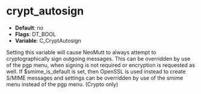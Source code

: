# crypt_autosign

- **Default**: no
- **Flags**: DT_BOOL
- **Variable**: C_CryptAutosign

Setting this variable will cause NeoMutt to always attempt to
cryptographically sign outgoing messages.  This can be overridden
by use of the pgp menu, when signing is not required or
encryption is requested as well. If $smime_is_default is set,
then OpenSSL is used instead to create S/MIME messages and settings can
be overridden by use of the smime menu instead of the pgp menu.
(Crypto only)
